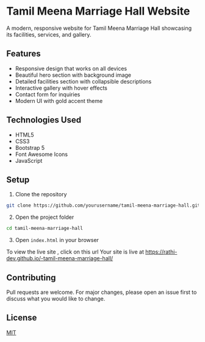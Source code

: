 # Tamil Meena Marriage Hall Website

A modern, responsive website for Tamil Meena Marriage Hall showcasing its facilities, services, and gallery.

## Features

- Responsive design that works on all devices
- Beautiful hero section with background image
- Detailed facilities section with collapsible descriptions
- Interactive gallery with hover effects
- Contact form for inquiries
- Modern UI with gold accent theme

## Technologies Used

- HTML5
- CSS3
- Bootstrap 5
- Font Awesome Icons
- JavaScript

## Setup

1. Clone the repository
```bash
git clone https://github.com/yourusername/tamil-meena-marriage-hall.git
```

2. Open the project folder
```bash
cd tamil-meena-marriage-hall
```

3. Open `index.html` in your browser

To view the live site , click on this url Your site is live at https://rathi-dev.github.io/-tamil-meena-marriage-hall/


## Contributing

Pull requests are welcome. For major changes, please open an issue first to discuss what you would like to change.

## License

[MIT](https://choosealicense.com/licenses/mit/)
